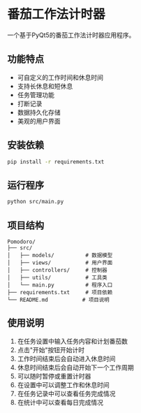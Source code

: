 # 番茄工作法计时器

一个基于PyQt5的番茄工作法计时器应用程序。

## 功能特点

- 可自定义的工作时间和休息时间
- 支持长休息和短休息
- 任务管理功能
- 打断记录
- 数据持久化存储
- 美观的用户界面

## 安装依赖

```bash
pip install -r requirements.txt
```

## 运行程序

```bash
python src/main.py
```

## 项目结构

```
Pomodoro/
├── src/
│   ├── models/          # 数据模型
│   ├── views/           # 用户界面
│   ├── controllers/     # 控制器
│   ├── utils/           # 工具类
│   └── main.py          # 程序入口
├── requirements.txt     # 项目依赖
└── README.md           # 项目说明
```

## 使用说明

1. 在任务设置中输入任务内容和计划番茄数
2. 点击"开始"按钮开始计时
3. 工作时间结束后会自动进入休息时间
4. 休息时间结束后会自动开始下一个工作周期
5. 可以随时暂停或重置计时器
6. 在设置中可以调整工作和休息时间
7. 在任务记录中可以查看任务完成情况
8. 在统计中可以查看每日完成情况
